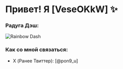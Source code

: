 # Привет! Я [VeseOKkW] ✨   
### Радуга Дэш:
![Rainbow Dash](https://media.giphy.com/media/l0HU7JI8AfpZHQNMI/giphy.gif)
### Как со мной связаться:
- X (Ранее Твиттер): [@pon9_u]  
